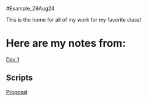 #Example_29Aug24

This is the home for all of my work for my favorite class!

# Here are my notes from:

 [Day 1](https://github.com/Salil1129/Example29Aug24/blob/main/Scripts/template.sbatch.sh)


## Scripts


[Proposal](https://github.com/Salil1129/BIOL7263/blob/main/class_presentation/Salil%20Jindal's%20Research%20proposal.pdf)







